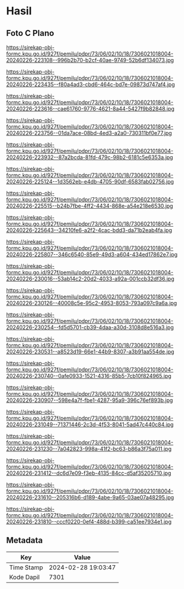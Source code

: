 # Hasil

## Foto C Plano

https://sirekap-obj-formc.kpu.go.id/927f/pemilu/pdpr/73/06/02/10/18/7306021018004-20240226-223108--996b2b70-b2cf-40ae-9749-52b6df134073.jpg

https://sirekap-obj-formc.kpu.go.id/927f/pemilu/pdpr/73/06/02/10/18/7306021018004-20240226-223435--f80a4ad3-cbd6-464c-bd7e-09873d747af4.jpg

https://sirekap-obj-formc.kpu.go.id/927f/pemilu/pdpr/73/06/02/10/18/7306021018004-20240226-223616--cae61760-9776-4621-8a44-5427f9b82848.jpg

https://sirekap-obj-formc.kpu.go.id/927f/pemilu/pdpr/73/06/02/10/18/7306021018004-20240226-223756--01da7ace-08bd-4ed3-a2a0-730311bf0e77.jpg

https://sirekap-obj-formc.kpu.go.id/927f/pemilu/pdpr/73/06/02/10/18/7306021018004-20240226-223932--87a2bcda-81fd-479c-98b2-6181c5e6353a.jpg

https://sirekap-obj-formc.kpu.go.id/927f/pemilu/pdpr/73/06/02/10/18/7306021018004-20240226-225124--1d3562eb-e4db-4705-90df-6583fab02756.jpg

https://sirekap-obj-formc.kpu.go.id/927f/pemilu/pdpr/73/06/02/10/18/7306021018004-20240226-225515--b24b7fbe-4ff2-4434-868e-a54e218e6530.jpg

https://sirekap-obj-formc.kpu.go.id/927f/pemilu/pdpr/73/06/02/10/18/7306021018004-20240226-225643--34210fe6-a2f2-4cac-bdd3-da71b2eab4fa.jpg

https://sirekap-obj-formc.kpu.go.id/927f/pemilu/pdpr/73/06/02/10/18/7306021018004-20240226-225807--346c6540-85e9-49d3-a604-434ed17862e7.jpg

https://sirekap-obj-formc.kpu.go.id/927f/pemilu/pdpr/73/06/02/10/18/7306021018004-20240226-230016--53ab14c2-20d2-4033-a92a-001ccb32df36.jpg

https://sirekap-obj-formc.kpu.go.id/927f/pemilu/pdpr/73/06/02/10/18/7306021018004-20240226-230126--40008c5e-95c2-4953-8053-793a097c9a6a.jpg

https://sirekap-obj-formc.kpu.go.id/927f/pemilu/pdpr/73/06/02/10/18/7306021018004-20240226-230254--fd5d5701-cb39-4daa-a30d-3108d8e516a3.jpg

https://sirekap-obj-formc.kpu.go.id/927f/pemilu/pdpr/73/06/02/10/18/7306021018004-20240226-230531--a8523d19-66e1-44b9-8307-a3b91aa554de.jpg

https://sirekap-obj-formc.kpu.go.id/927f/pemilu/pdpr/73/06/02/10/18/7306021018004-20240226-230740--0afe0933-1521-4316-85b5-7cb10f824965.jpg

https://sirekap-obj-formc.kpu.go.id/927f/pemilu/pdpr/73/06/02/10/18/7306021018004-20240226-230907--598e4a7f-fbe1-4287-95a9-396c76ef893b.jpg

https://sirekap-obj-formc.kpu.go.id/927f/pemilu/pdpr/73/06/02/10/18/7306021018004-20240226-231049--71371446-2c3d-4f53-8041-5ad47c440c84.jpg

https://sirekap-obj-formc.kpu.go.id/927f/pemilu/pdpr/73/06/02/10/18/7306021018004-20240226-231230--7a042823-998a-41f2-bc63-b86a3f75a011.jpg

https://sirekap-obj-formc.kpu.go.id/927f/pemilu/pdpr/73/06/02/10/18/7306021018004-20240226-231412--dc6d7e09-f3eb-4135-84cc-d5af35205710.jpg

https://sirekap-obj-formc.kpu.go.id/927f/pemilu/pdpr/73/06/02/10/18/7306021018004-20240226-231610--205316b6-d189-4abe-9a65-03ae07a48295.jpg

https://sirekap-obj-formc.kpu.go.id/927f/pemilu/pdpr/73/06/02/10/18/7306021018004-20240226-231810--cccf0220-0ef4-488d-b399-ca51ee7934e1.jpg


## Metadata

| Key        | Value               |
| ---------- | ------------------- |
| Time Stamp | 2024-02-28 19:03:47 |
| Kode Dapil | 7301                |



